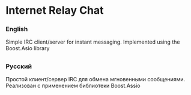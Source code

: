 # Internet Relay Chat
### English
Simple IRC client/server for instant messaging. Implemented using the Boost.Asio library
##
### Русский
Простой клиент/сервер IRC для обмена мгновенными сообщениями. Реализован с применением библиотеки Boost.Assio